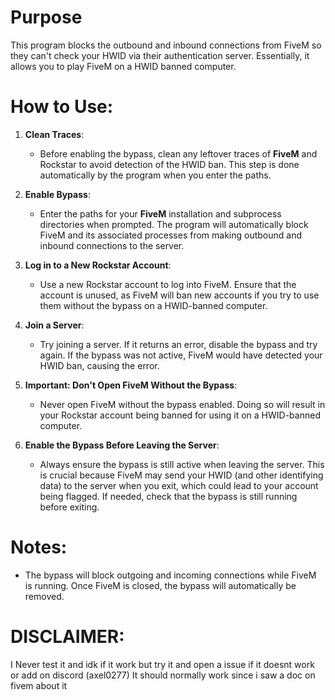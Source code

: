 # Purpose 
This program blocks the outbound and inbound connections from FiveM so they can't check your HWID via their authentication server. Essentially, it allows you to play FiveM on a HWID banned computer.

# How to Use:

1. **Clean Traces**:
   - Before enabling the bypass, clean any leftover traces of **FiveM** and Rockstar to avoid detection of the HWID ban. This step is done automatically by the program when you enter the paths.
   
2. **Enable Bypass**:
   - Enter the paths for your **FiveM** installation and subprocess directories when prompted. The program will automatically block FiveM and its associated processes from making outbound and inbound connections to the server.
   
3. **Log in to a New Rockstar Account**:
   - Use a new Rockstar account to log into FiveM. Ensure that the account is unused, as FiveM will ban new accounts if you try to use them without the bypass on a HWID-banned computer.

4. **Join a Server**:
   - Try joining a server. If it returns an error, disable the bypass and try again. If the bypass was not active, FiveM would have detected your HWID ban, causing the error.

5. **Important: Don't Open FiveM Without the Bypass**:
   - Never open FiveM without the bypass enabled. Doing so will result in your Rockstar account being banned for using it on a HWID-banned computer.

6. **Enable the Bypass Before Leaving the Server**:
   - Always ensure the bypass is still active when leaving the server. This is crucial because FiveM may send your HWID (and other identifying data) to the server when you exit, which could lead to your account being flagged. If needed, check that the bypass is still running before exiting.

# Notes:
- The bypass will block outgoing and incoming connections while FiveM is running. Once FiveM is closed, the bypass will automatically be removed.

# DISCLAIMER:

I Never test it and idk if it work but try it and open a issue if it doesnt work or add on discord (axel0277)
It should normally work since i saw a doc on fivem about it
